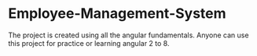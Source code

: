 # Employee-Management-System
The project is created using all the angular fundamentals. Anyone can use this project for practice or learning angular 2 to 8.
